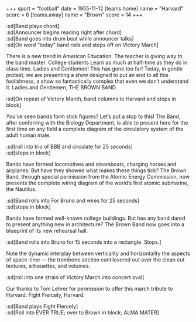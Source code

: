 +++
sport = "football"
date = 1955-11-12
[teams.home]
name = "Harvard"
score = 6
[teams.away]
name = "Brown"
score = 14
+++

:sd[Band plays chord]\
:sd[Announcer begins reading right after chord]\
:sd[Band goes into drum beat while announcer talks]\
:sd[On word “today” band rolls and steps off on Victory March]

There is a new trend in American Education. The teacher is giving way to the band master. College students Learn as much at half-time as they do in class time. Ladies and Gentlemen! This has gone too far! Today, in gentle protest, we are presenting a show designed to put an end to all this foolishness, a show so fantastically complex that even we don’t understand it. Ladies and Gentlemen, THE BROWN BAND.

:sd[On repeat of Victory March, band columns to Harvard and stops in block]

You’ve seen bands form stick figures? Let’s put a stop to this! The Band, after conferring with the Biology Department, is able to present here for the first time on any field a complete diagram of the circulatory system of the adult human male.

:sd[roll into trio of BBB and circulate for 25 seconds]\
:sd[stops in block]

Bands have formed locomotives and steamboats, charging horses and airplanes. But have they showed what makes these things tick? The Brown Band, through special permission from the Atomic Energy Commission, now presents the complete wiring diagram of the world’s first atomic submarine, the Nautilus.

:sd[Band rolls into For Bruno and wires for 25 seconds]\
:sd[stops in block]

Bands have formed well-known college buildings. But has any band dared to present anything new in architecture? The Brown Band now goes into a blueprint of its new rehearsal hall.

:sd[Band rolls into Bruno for 15 seconds into a rectangle. Stops.]

Note the dynamic interplay between verticality and horizontality the aspects of space-time — the trombone section cantilevered out over the clean cut textures, silhouettes, and volumes.

:sd[roll into one strain of Victory March into concert oval]

Our thanks to Tom Lehrer for permission to offer this march tribute to Harvard: Fight Fiercely, Harvard.

:sd[Band plays Fight Fiercely]\
:sd[Roll into EVER TRUE; over to Brown in block; ALMA MATER]

